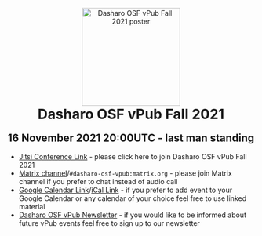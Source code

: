 <p align="center" style="margin-bottom: 0px !important;">
  <img width="200" src="TBD" alt="Dasharo OSF vPub Fall 2021 poster" align="center">
  </p>
<h1 align="center" style="margin-top: 0px;">Dasharo OSF vPub Fall 2021</h1>
<h2 align="center" style="margin-top: 0px;">16 November 2021 20:00UTC - last man standing</h2>

* [Jitsi Conference Link](https://meet.jit.si/dasharo-osf-vpub) - please click here to join Dasharo OSF vPub Fall 2021
* [Matrix channel](https://matrix.to/#/#dasharo-osf-vpub:matrix.org)/`#dasharo-osf-vpub:matrix.org` - please join Matrix channel if you prefer to chat instead of audio call
* [Google Calendar Link](https://calendar.google.com/calendar/r/eventedit/copy/NTQ1dTJkNGw4bG9pZGFkc2gxYjcyYW9samUgZXZlbnRzQDNtZGViLmNvbQ)/[iCal Link](https://cloud.3mdeb.com/index.php/s/4kDZpKrExqZy9fo) - if you prefer to add event to your Google Calendar or any calendar of your choice feel free to use linked material
* [Dasharo OSF vPub Newsletter](https://newsletter.3mdeb.com/subscription/0_K65I7ro) - if you would like to be informed about future vPub events feel free to sign up to our newsletter

